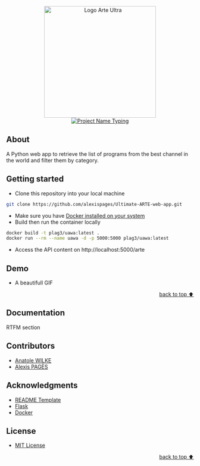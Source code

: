 <!-- Logo Section  -->
<div align="center">
    <a href="https://www.arte.tv/fr/direct/" target="_blank">
        <img src="https://i.imgur.com/Op6SYiw.png" 
        alt="Logo Arte Ultra" height="300" width="auto">
    </a>
</div>


<!-- Project title -->
<div align="center">
    <a href="https://git.io/typing-svg"><img src="https://readme-typing-svg.herokuapp.com?font=Fira+Code&pause=1000&color=FF7A33&center=true&width=435&lines=Ultimate+ARTE+Web+app" alt="Project Name Typing" /></a>
</div>

## About
A Python web app to retrieve the list of programs from the best channel in the world and filter them by category.

## Getting started
- Clone this repository into your local machine
```bash
git clone https://github.com/alexispages/Ultimate-ARTE-web-app.git
```
- Make sure you have [Docker installed on your system](https://docs.docker.com/get-docker/)
- Build then run the container locally
```bash
docker build -t plag3/uawa:latest .
docker run --rm --name uawa -d -p 5000:5000 plag3/uawa:latest
```
- Access the API content on http://localhost:5000/arte

## Demo
- A beautifull GIF

<!-- back to top button -->
<p align="right"><a href="#how-to-use-this-project">back to top ⬆️</a></p>

## Documentation
RTFM section

## Contributors
- [Anatole WILKE](https://www.linkedin.com/in/anatole-wilke-0819051a8/) 
- [Alexis PAGÈS](https://www.linkedin.com/in/alexis-pag%C3%A8s-3663551a9/)

## Acknowledgments
- [README Template](https://github.com/YousefIbrahimismail/Project-README-Template)
- [Flask](https://flask.palletsprojects.com/en/2.2.x/)
- [Docker](https://docs.docker.com/language/python/build-images/)

## License
- [MIT License](./LICENSE)

<!-- back to top button -->
<p align="right"><a href="#how-to-use-this-project">back to top ⬆️</a></p>
